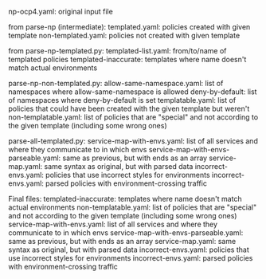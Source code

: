 np-ocp4.yaml: original input file

from parse-np (intermediate):
templated.yaml: policies created with given template
non-templated.yaml: policies not created with given template

from parse-np-templated.py:
templated-list.yaml: from/to/name of templated policies
templated-inaccurate: templates where name doesn't match actual environments

parse-np-non-templated.py:
allow-same-namespace.yaml: list of namespaces where allow-same-namespace is allowed
deny-by-default: list of namespaces where deny-by-default is set
templatable.yaml: list of policies that could have been created with the given template but weren't
non-templatable.yaml: list of policies that are "special" and not according to the given template (including some wrong ones)

parse-all-templated.py:
service-map-with-envs.yaml: list of all services and where they communicate to in which envs
service-map-with-envs-parseable.yaml: same as previous, but with ends as an array
service-map.yaml: same syntax as original, but with parsed data
incorrect-envs.yaml: policies that use incorrect styles for environments
incorrect-envs.yaml: parsed policies with environment-crossing traffic





Final files:
templated-inaccurate: templates where name doesn't match actual environments
non-templatable.yaml: list of policies that are "special" and not according to the given template (including some wrong ones)
service-map-with-envs.yaml: list of all services and where they communicate to in which envs
service-map-with-envs-parseable.yaml: same as previous, but with ends as an array
service-map.yaml: same syntax as original, but with parsed data
incorrect-envs.yaml: policies that use incorrect styles for environments
incorrect-envs.yaml: parsed policies with environment-crossing traffic
